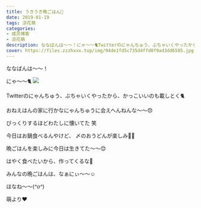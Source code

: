 ```yaml
---
title: うきうき晩ごはん🍲
date: 2019-01-19
tags: 涼花萌
categories: 
- 成员博客
- 涼花萌
description: ななばんは〜〜！にゃ〜〜🐈Twitterのにゃんちゅう、ぶちゃいくやったから、かっこいいのも載しとく🐈おねえはんの家に行かなにゃんちゅうに会えへんねんな〜〜😞...
cover: https://files.zzzhxxx.top/img/94de1fd5c735d4ffd0f9ad3dd6585.jpg 
---
```






ななばんは〜〜！




にゃ〜〜🐈
![](https://files.zzzhxxx.top/img/94de1fd5c735d4ffd0f9ad3dd6585.jpg)





Twitterのにゃんちゅう、ぶちゃいくやったから、かっこいいのも載しとく🐈




おねえはんの家に行かなにゃんちゅうに会えへんねんな〜〜😞


びっくりするほどわたしに懐いてた 笑







今日はお鍋食べるんやけど、
〆のおうどんが楽しみ💓💓


晩ごはんを楽しみに今日は生きてた〜〜😊


はやく食べたいから、作ってくるな🍲






みんなの晩ごはんは、なぁにぃ〜〜☺️







ほなね〜〜(*^o^*)



萌より❤︎


